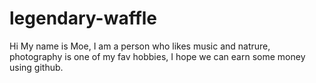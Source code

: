 # legendary-waffle
Hi My name is Moe, 
I am a person who likes music and natrure, photography is one of my fav hobbies, I hope we can earn some money using github.
